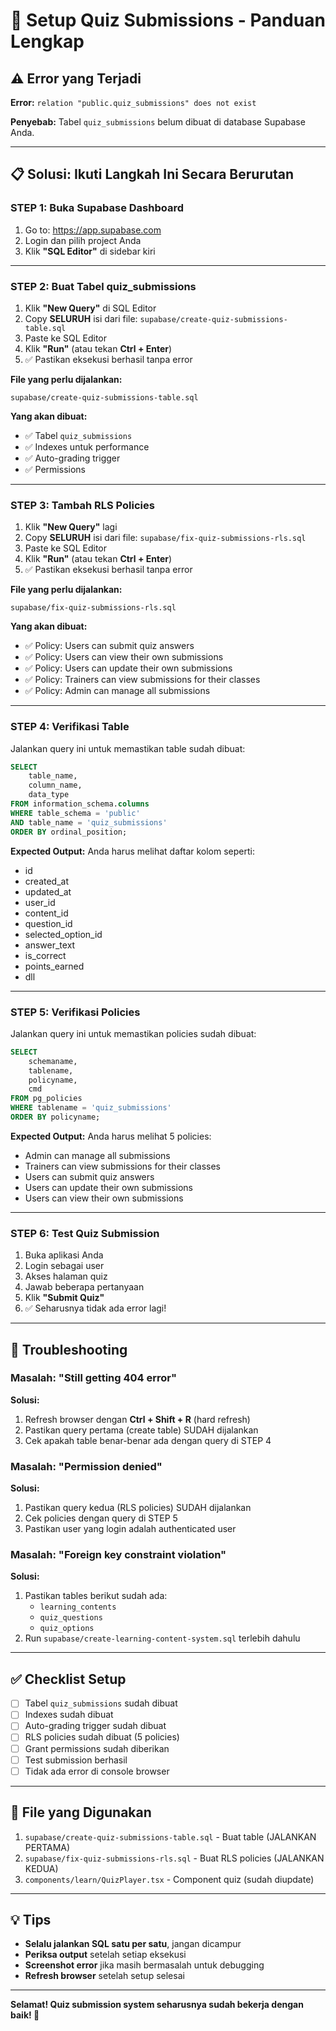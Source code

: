 # 🔧 Setup Quiz Submissions - Panduan Lengkap

## ⚠️ Error yang Terjadi

**Error:** `relation "public.quiz_submissions" does not exist`

**Penyebab:** Tabel `quiz_submissions` belum dibuat di database Supabase Anda.

---

## 📋 Solusi: Ikuti Langkah Ini Secara Berurutan

### **STEP 1: Buka Supabase Dashboard** 

1. Go to: https://app.supabase.com
2. Login dan pilih project Anda
3. Klik **"SQL Editor"** di sidebar kiri

---

### **STEP 2: Buat Tabel quiz_submissions**

1. Klik **"New Query"** di SQL Editor
2. Copy **SELURUH** isi dari file: `supabase/create-quiz-submissions-table.sql`
3. Paste ke SQL Editor
4. Klik **"Run"** (atau tekan **Ctrl + Enter**)
5. ✅ Pastikan eksekusi berhasil tanpa error

**File yang perlu dijalankan:**
```
supabase/create-quiz-submissions-table.sql
```

**Yang akan dibuat:**
- ✅ Tabel `quiz_submissions`
- ✅ Indexes untuk performance
- ✅ Auto-grading trigger
- ✅ Permissions

---

### **STEP 3: Tambah RLS Policies**

1. Klik **"New Query"** lagi
2. Copy **SELURUH** isi dari file: `supabase/fix-quiz-submissions-rls.sql`
3. Paste ke SQL Editor
4. Klik **"Run"** (atau tekan **Ctrl + Enter**)
5. ✅ Pastikan eksekusi berhasil tanpa error

**File yang perlu dijalankan:**
```
supabase/fix-quiz-submissions-rls.sql
```

**Yang akan dibuat:**
- ✅ Policy: Users can submit quiz answers
- ✅ Policy: Users can view their own submissions
- ✅ Policy: Users can update their own submissions
- ✅ Policy: Trainers can view submissions for their classes
- ✅ Policy: Admin can manage all submissions

---

### **STEP 4: Verifikasi Table**

Jalankan query ini untuk memastikan table sudah dibuat:

```sql
SELECT 
    table_name, 
    column_name, 
    data_type 
FROM information_schema.columns 
WHERE table_schema = 'public' 
AND table_name = 'quiz_submissions'
ORDER BY ordinal_position;
```

**Expected Output:** Anda harus melihat daftar kolom seperti:
- id
- created_at
- updated_at
- user_id
- content_id
- question_id
- selected_option_id
- answer_text
- is_correct
- points_earned
- dll

---

### **STEP 5: Verifikasi Policies**

Jalankan query ini untuk memastikan policies sudah dibuat:

```sql
SELECT 
    schemaname, 
    tablename, 
    policyname, 
    cmd
FROM pg_policies 
WHERE tablename = 'quiz_submissions'
ORDER BY policyname;
```

**Expected Output:** Anda harus melihat 5 policies:
- Admin can manage all submissions
- Trainers can view submissions for their classes
- Users can submit quiz answers
- Users can update their own submissions
- Users can view their own submissions

---

### **STEP 6: Test Quiz Submission**

1. Buka aplikasi Anda
2. Login sebagai user
3. Akses halaman quiz
4. Jawab beberapa pertanyaan
5. Klik **"Submit Quiz"**
6. ✅ Seharusnya tidak ada error lagi!

---

## 🐛 Troubleshooting

### Masalah: "Still getting 404 error"

**Solusi:**
1. Refresh browser dengan **Ctrl + Shift + R** (hard refresh)
2. Pastikan query pertama (create table) SUDAH dijalankan
3. Cek apakah table benar-benar ada dengan query di STEP 4

### Masalah: "Permission denied"

**Solusi:**
1. Pastikan query kedua (RLS policies) SUDAH dijalankan
2. Cek policies dengan query di STEP 5
3. Pastikan user yang login adalah authenticated user

### Masalah: "Foreign key constraint violation"

**Solusi:**
1. Pastikan tables berikut sudah ada:
   - `learning_contents`
   - `quiz_questions`
   - `quiz_options`
2. Run `supabase/create-learning-content-system.sql` terlebih dahulu

---

## ✅ Checklist Setup

- [ ] Tabel `quiz_submissions` sudah dibuat
- [ ] Indexes sudah dibuat
- [ ] Auto-grading trigger sudah dibuat
- [ ] RLS policies sudah dibuat (5 policies)
- [ ] Grant permissions sudah diberikan
- [ ] Test submission berhasil
- [ ] Tidak ada error di console browser

---

## 📁 File yang Digunakan

1. `supabase/create-quiz-submissions-table.sql` - Buat table (JALANKAN PERTAMA)
2. `supabase/fix-quiz-submissions-rls.sql` - Buat RLS policies (JALANKAN KEDUA)
3. `components/learn/QuizPlayer.tsx` - Component quiz (sudah diupdate)

---

## 💡 Tips

- **Selalu jalankan SQL satu per satu**, jangan dicampur
- **Periksa output** setelah setiap eksekusi
- **Screenshot error** jika masih bermasalah untuk debugging
- **Refresh browser** setelah setup selesai

---

**Selamat! Quiz submission system seharusnya sudah bekerja dengan baik! 🎉**

